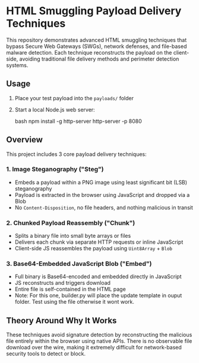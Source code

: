 # HTML Smuggling Payload Delivery Techniques

This repository demonstrates advanced HTML smuggling techniques that bypass Secure Web Gateways (SWGs), network defenses, and file-based malware detection. Each technique reconstructs the payload on the client-side, avoiding traditional file delivery methods and perimeter detection systems.

## Usage

1. Place your test payload into the `payloads/` folder  
2. Start a local Node.js web server:

   bash
   npm install -g http-server
   http-server -p 8080

## Overview

This project includes 3 core payload delivery techniques:

### 1. Image Steganography ("Steg")
- Embeds a payload within a PNG image using least significant bit (LSB) steganography  
- Payload is extracted in the browser using JavaScript and dropped via a Blob  
- No `Content-Disposition`, no file headers, and nothing malicious in transit  

### 2. Chunked Payload Reassembly ("Chunk")
- Splits a binary file into small byte arrays or files  
- Delivers each chunk via separate HTTP requests or inline JavaScript  
- Client-side JS reassembles the payload using `Uint8Array` + `Blob`  

### 3. Base64-Embedded JavaScript Blob ("Embed")
- Full binary is Base64-encoded and embedded directly in JavaScript  
- JS reconstructs and triggers download  
- Entire file is self-contained in the HTML page
- Note: For this one, builder.py will place the update template in ouput folder. Test using the file otherwise it wont work. 

## Theory Around Why It Works

These techniques avoid signature detection by reconstructing the malicious file entirely within the browser using native APIs. There is no observable file download over the wire, making it extremely difficult for network-based security tools to detect or block.

